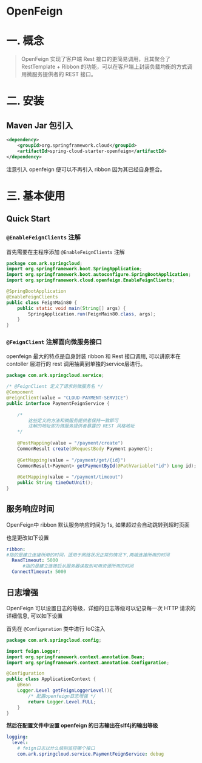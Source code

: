 # OpenFeign

# 一. 概念

> OpenFeign 实现了客户端 Rest 接口的更简易调用，且其聚合了 RestTemplate + Ribbon 的功能，可以在客户端上封装负载均衡的方式调用微服务提供者的 REST 接口。



# 二. 安装

## Maven Jar 包引入

~~~xml
<dependency>
    <groupId>org.springframework.cloud</groupId>
    <artifactId>spring-cloud-starter-openfeign</artifactId>
</dependency>
~~~

注意引入 openfeign 便可以不再引入 ribbon 因为其已经自身整合。



# 三. 基本使用

## Quick Start

### `@EnableFeignClients` 注解

首先需要在主程序添加 `@EnableFeignClients` 注解

~~~java
package com.ark.springcloud;
import org.springframework.boot.SpringApplication;
import org.springframework.boot.autoconfigure.SpringBootApplication;
import org.springframework.cloud.openfeign.EnableFeignClients;

@SpringBootApplication
@EnableFeignClients
public class FeignMain80 {
    public static void main(String[] args) {
        SpringApplication.run(FeignMain80.class, args);
    }
}
~~~



### `@FeignClient` 注解面向微服务接口

openfeign 最大的特点是自身封装 ribbon 和 Rest 接口调用, 可以讲原本在 contoller 层进行的 rest 调用抽离到单独的service层进行。

~~~java
package com.ark.springcloud.service;

/* @FeignClient 定义了请求的微服务名 */
@Component
@FeignClient(value = "CLOUD-PAYMENT-SERVICE")
public interface PaymentFeignService {
	
    /* 
    	这些定义的方法和微服务提供者保持一致即可
    	注解的地址即为微服务提供者暴露的 REST 风格地址
    */
    
    @PostMapping(value = "/payment/create")
    CommonResult create(@RequestBody Payment payment);
    
    @GetMapping(value = "/payment/get/{id}")
    CommonResult<Payment> getPaymentById(@PathVariable("id") Long id);
    
    @GetMapping(value = "/payment/timeout")
    public String timeOutUnit();
}

~~~



## 服务响应时间

OpenFeign中 ribbon 默认服务响应时间为 1s, 如果超过会自动跳转到超时页面

也是更改如下设置

~~~yaml
ribbon:
#指的是建立连接所用的时间，适用于网络状况正常的情况下,两端连接所用的时间
  ReadTimeout: 5000
      #指的是建立连接后从服务器读取到可用资源所用的时间
  ConnectTimeout: 5000
~~~



## 日志增强

OpenFeign 可以设置日志的等级，详细的日志等级可以记录每一次 HTTP 请求的详细信息, 可以如下设置

首先在 `@Configuration` 类中进行 IoC注入

~~~java
package com.ark.springcloud.config;

import feign.Logger;
import org.springframework.context.annotation.Bean;
import org.springframework.context.annotation.Configuration;

@Configuration
public class ApplicationContext {
    @Bean
    Logger.Level getFeignLoggerLevel(){
        /* 配置openfeign日志增强 */
        return Logger.Level.FULL;
    }
}
~~~

**然后在配置文件中设置 openfeign 的日志输出在slf4j的输出等级**

~~~yaml
logging:
  level:
    # feign日志以什么级别监控哪个接口
    com.ark.springcloud.service.PaymentFeignService: debug
~~~





























